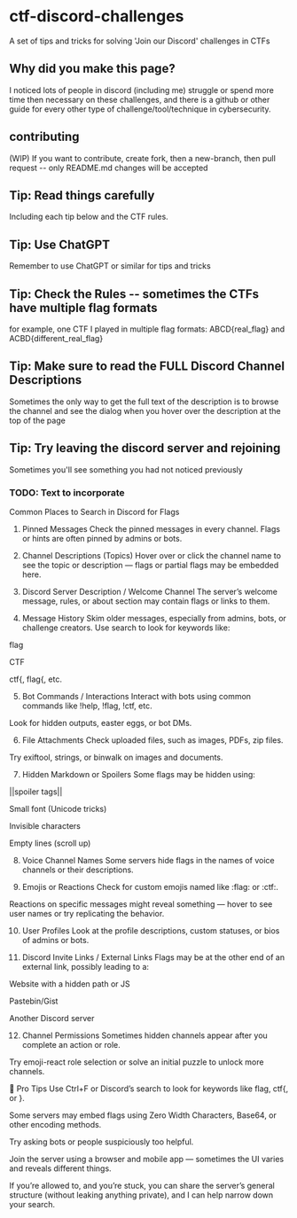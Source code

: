 # ctf-discord-challenges
A set of tips and tricks for solving 'Join our Discord' challenges in CTFs

## Why did you make this page?
I noticed lots of people in discord (including me) struggle or spend more time then necessary on these challenges, and there is a github or other guide for every other type of challenge/tool/technique in cybersecurity. 

## contributing
(WIP) If you want to contribute, create fork, then a new-branch, then pull request -- only README.md changes will be accepted

## Tip: Read things carefully
Including each tip below and the CTF rules. 

## Tip: Use ChatGPT
Remember to use ChatGPT or similar for tips and tricks

## Tip: Check the Rules -- sometimes the CTFs have multiple flag formats 
for example, one CTF I played in multiple flag formats:   ABCD{real_flag} and ACBD{different_real_flag}

## Tip: Make sure to read the FULL Discord Channel Descriptions 
Sometimes the only way to get the full text of the description is to browse the channel and see the dialog when you hover over the description at the top of the page

## Tip: Try leaving the discord server and rejoining
Sometimes you'll see something you had not noticed previously

### TODO: Text to incorporate
Common Places to Search in Discord for Flags
1. Pinned Messages
Check the pinned messages in every channel. Flags or hints are often pinned by admins or bots.

2. Channel Descriptions (Topics)
Hover over or click the channel name to see the topic or description — flags or partial flags may be embedded here.

3. Discord Server Description / Welcome Channel
The server’s welcome message, rules, or about section may contain flags or links to them.

4. Message History
Skim older messages, especially from admins, bots, or challenge creators. Use search to look for keywords like:

flag

CTF

ctf{, flag{, etc.

5. Bot Commands / Interactions
Interact with bots using common commands like !help, !flag, !ctf, etc.

Look for hidden outputs, easter eggs, or bot DMs.

6. File Attachments
Check uploaded files, such as images, PDFs, zip files.

Try exiftool, strings, or binwalk on images and documents.

7. Hidden Markdown or Spoilers
Some flags may be hidden using:

||spoiler tags||

Small font (Unicode tricks)

Invisible characters

Empty lines (scroll up)

8. Voice Channel Names
Some servers hide flags in the names of voice channels or their descriptions.

9. Emojis or Reactions
Check for custom emojis named like :flag: or :ctf:.

Reactions on specific messages might reveal something — hover to see user names or try replicating the behavior.

10. User Profiles
Look at the profile descriptions, custom statuses, or bios of admins or bots.

11. Discord Invite Links / External Links
Flags may be at the other end of an external link, possibly leading to a:

Website with a hidden path or JS

Pastebin/Gist

Another Discord server

12. Channel Permissions
Sometimes hidden channels appear after you complete an action or role.

Try emoji-react role selection or solve an initial puzzle to unlock more channels.

🧠 Pro Tips
Use Ctrl+F or Discord’s search to look for keywords like flag, ctf{, or }.

Some servers may embed flags using Zero Width Characters, Base64, or other encoding methods.

Try asking bots or people suspiciously too helpful.

Join the server using a browser and mobile app — sometimes the UI varies and reveals different things.

If you’re allowed to, and you’re stuck, you can share the server’s general structure (without leaking anything private), and I can help narrow down your search.
